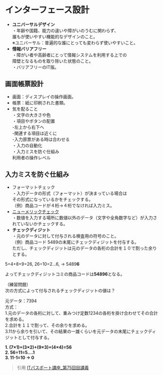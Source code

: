 # インターフェース設計  
* **ユニバーサルデザイン**  
・年齢や国籍、能力の違いや障がいのうむに関わらず、  
誰もが使いやすい機能的なデザインのこと。  
※ユニバーサル：普遍的な誰にとっても変わらず使いやすいこと。  
* **情報バリアフリー**  
・障がい者や高齢者にとって情報システムを利用する上での  
障壁となるものを取り除いた状態のこと。  
・バリアフリーのIT版。  

## 画面帳票設計  
* 画面：ディスプレイの操作画面。  
* 帳票：紙に印刷された書類。  
* 気を配ること  
・文字の大きさや色  
・項目やボタンの配置  
-左上から右下へ  
-関連する項目は近くに  
-入力原票がある時は合わせる    
・入力の自動化  
・入力ミスを防ぐ仕組み  
利用者の操作レベル  

## 入力ミスを防ぐ仕組み  
* フォーマットチェック  
・入力データの形式（フォーマット）が決まっている場合は  
その形式になっているかをチェックする。  
（例）商品コードが４桁→４桁でなければ入力ミス。  
* [ニューメリックチェック](https://gyazo.com/cdef14c70d614cb8c56e93a5c5082df0)    
・数値を入力する場所に数値以外のデータ（文字や全角数字など）が入力されていないかチェックする。  
* **チェックディジット**  
・元のデータに対して付与される検査用の符号のこと。  
（例）商品コード 5489の末尾にチェックディジットを付与する。  
ただし、チェックディジットは元のデータの各桁の合計を１０で割った余りとする。  
  
5+4+8+9=26, 26÷10=2...6, → 5489**6**  
  
 よってチェックディジットコミの商品コードは**54896**となる。  
   
 （練習問題）  
 次の方式によって付与されるチェックディジットの値は？  
   
 元データ：7394  
 方式：  
 1.元のデータの各桁に対して、重みつけ定数1234の各桁を掛け合わせてその合計を求める。  
 2.合計を１１で割って、その余りを求める。  
 3.11から余りを引いて、その結果の一雄くらいを元データの末尾にチェックディジットとして付与する。  
   
 **1. (7×1)+(3×2)+(9×3)+(4×4)=56**  
 **2. 56÷11=5....1**  
 **3. 11-1=10 → 0**  
 

> 引用
[ITパスポート講座_第75回目講義](https://www.youtube.com/watch?v=JVVEXItMVKA&list=PLC9xywNMIf9jgTizhye6GyPjZcuPZ9ou5&index=76)  
